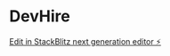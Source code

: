 # DevHire

[Edit in StackBlitz next generation editor ⚡️](https://stackblitz.com/~/github.com/jash413/DevHire)